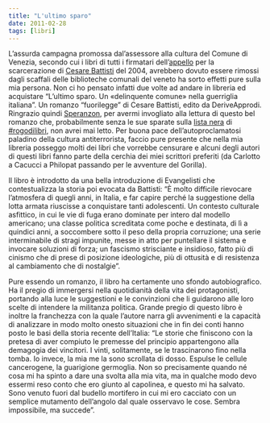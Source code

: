 ```yaml
---
title: "L'ultimo sparo"
date: 2011-02-28
tags: [libri]
---
```


L’assurda campagna promossa dal’assessore alla cultura del Comune di Venezia, secondo cui i libri di tutti i firmatari dell’[appello](http://www.carmillaonline.com/archives/2004/02/000611.html) per la scarcerazione di [Cesare Battisti](http://www.carmillaonline.com/archives/2009/01/002924.html) del 2004, avrebbero dovuto essere rimossi dagli scaffali delle biblioteche comunali del veneto ha sorto effetti pure sulla mia persona.
Non ci ho pensato infatti due volte ad andare in libreria ed acquistare “L’ultimo sparo. Un «delinquente comune» nella guerriglia italiana”. Un romanzo “fuorilegge” di Cesare Battisti, edito da DeriveApprodi.
Ringrazio quindi [Speranzon](http://www2.comune.venezia.it/archivioconsiglio/2000_2005/consiglio/consiglieri/raffaele_speranzon.asp), per avermi invogliato alla lettura di questo bel romanzo che, probabilmente senza le sue sparate sulla [lista nera](http://loredanalipperini.blog.kataweb.it/lipperatura/2011/01/17/pennac-fuorilegge-a-venezia/) di [#rogodilibri](http://twitter.com/search?q=%23rogodilibri), non avrei mai letto. Per buona pace dell’autoproclamatosi paladino della cultura antiterrorista, faccio pure presente che nella mia libreria posseggo molti dei libri che vorrebbe censurare e alcuni degli autori di questi libri fanno parte della cerchia dei miei scrittori preferiti (da Carlotto a Cacucci a Philopat passando per le avventure del Gorilla).

Il libro è introdotto da una bella introduzione di Evangelisti che contestualizza la storia poi evocata da Battisti:
“È molto difficile rievocare l’atmosfera di quegli anni, in Italia, e far capire perché la suggestione della lotta armata riuscisse a conquistare tanti adolescenti. Un contesto culturale asfittico, in cui le vie di fuga erano dominate per intero dal modello americano; una classe politica screditata come poche e destinata, di lì a quindici anni, a soccombere sotto il peso della propria corruzione; una serie interminabile di stragi impunite, messe in atto per puntellare il sistema e invocare soluzioni di forza; un fascismo strisciante e insidioso, fatto più di cinismo che di prese di posizione ideologiche, più di ottusità e di resistenza al cambiamento che di nostalgie”.

Pure essendo un romanzo, il libro ha certamente uno sfondo autobiografico. Ha il pregio di immergersi nella quotidianità della vita dei protagonisti, portando alla luce le suggestioni e le convinzioni che li guidarono alle loro scelte di intendere la militanza politica.
Grande pregio di questo libro è inoltre la franchezza con la quale l’autore narra gli avvenimenti e la capacità di analizzare in modo molto onesto situazioni che in fin dei conti hanno posto le basi della storia recente dell’Italia:
“Le storie che finiscono con la pretesa di aver compiuto le premesse del principio appartengono alla demagogia dei vincitori. I vinti, solitamente, se le trascinarono fino nella tomba. Io invece, la mia me la sono scrollata di dosso.
Espulse le cellule cancerogene, la guarigione germoglia.
Non so precisamente quando né cosa mi ha spinto a dare una svolta alla mia vita, ma in qualche modo devo essermi reso conto che ero giunto al capolinea, e questo mi ha salvato. Sono venuto fuori dal budello mortifero in cui mi ero cacciato con un semplice mutamento dell’angolo dal quale osservavo le cose. Sembra impossibile, ma succede”.